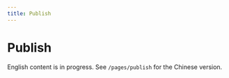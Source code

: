 ```yaml
---
title: Publish
---
```


# Publish

English content is in progress. See `/pages/publish` for the Chinese version.
